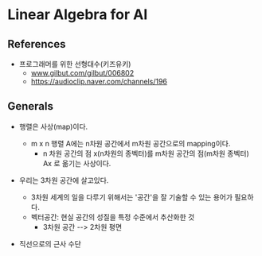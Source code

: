 # Linear Algebra for AI

## References
* 프로그래머를 위한 선형대수(키즈유키)
  - www.gilbut.com/gilbut/006802
  - https://audioclip.naver.com/channels/196
  
## Generals
* 행렬은 사상(map)이다.
  - m x n 행렬 A에는 n차원 공간에서 m차원 공간으로의 mapping이다.
    - n 차원 공간의 점 x(n차원의 종벡터)를 m차원 공간의 점(m차원 종벡터) Ax 로 옮기는 사상이다.

* 우리는 3차원 공간에 살고있다.
  - 3차원 세계의 일을 다루기 위해서는 '공간'을 잘 기술할 수 있는 용어가 필요하다.
  - 벡터공간: 현실 공간의 성질을 특정 수준에서 추산화한 것
    - 3차원 공간 --> 2차원 평면

* 직선으로의 근사 수단


